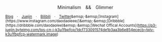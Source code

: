 <p align="center">Minimalism&emsp;&&&emsp;Glimmer</p>

<sub>[Blog](https://daodaolee.cn)&emsp;·&emsp;[Juejin](https://juejin.cn/user/166781497122039)&emsp;·&emsp;[Bilibili](https://space.bilibili.com/294106298?spm_id_from=333.1007.0.0)&emsp;·&emsp;[Twitter](https://twitter.com/daodaolee_)&emsp;·&emsp;[Instagram](https://www.instagram.com/daodaoleee/)&emsp;·&emsp;[Dribbble](https://dribbble.com/daodaolee)&emsp;·&emsp;[Wechat Offical Accounts](https://p3-juejin.byteimg.com/tos-cn-i-k3u1fbpfcp/1dcf733091574de1b3aa3b6e854ececb~tplv-k3u1fbpfcp-watermark.image)</sub>
